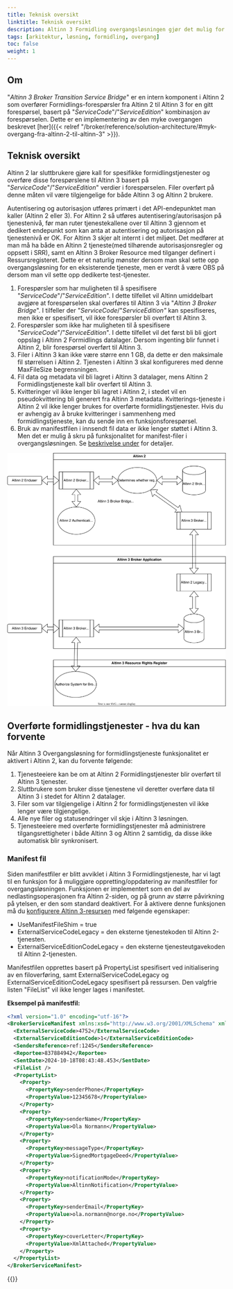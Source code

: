 ```yaml
---
title: Teknisk oversikt
linktitle: Teknisk oversikt
description: Altinn 3 Formidling overgangsløsningen gjør det mulig for serviceeiere som eier formidlingstjenester i Altinn 2 å peke disse tjenestene mot Altinn 3 ved hjelp av en intern Altinn 2 bro.
tags: [arkitektur, løsning, formidling, overgang]
toc: false
weight: 1
---
```


## Om

"*Altinn 3 Broker Transition Service Bridge*" er en intern komponent i Altinn 2 som overfører Formidlings-forespørsler fra Altinn 2 til Altinn 3 for en gitt forespørsel, basert på "*ServiceCode*"/"*ServiceEdition*" kombinasjon av forespørselen.
Dette er en implementering av den myke overgangen beskrevet [her]({{< relref "/broker/reference/solution-architecture/#myk-overgang-fra-altinn-2-til-altinn-3" >}}).

## Teknisk oversikt

Altinn 2 lar sluttbrukere gjøre kall for spesifikke formidlingstjenester og overføre disse forespørslene til Altinn 3 basert på "*ServiceCode*"/"*ServiceEdition*" verdier i forespørselen.
Filer overført på denne måten vil være tilgjengelige for både Altinn 3 og Altinn 2 brukere.

Autentisering og autorisasjon utføres primært i det API-endepunktet man kaller (Altinn 2 eller 3). For Altinn 2 så utføres autentisering/autorisasjon på tjenestenivå, før man ruter tjenestekallene over til Altinn 3 gjennom et dedikert endepunkt som kan anta at autentisering og autorisasjon på tjenestenivå er OK. For Altinn 3 skjer alt internt i det miljøet.
Det medfører at man må ha både en Altinn 2 tjeneste(med tilhørende autorisasjonsregler og oppsett i SRR), samt en Altinn 3 Broker Resource med tilganger definert i Ressursregisteret.
Dette er et naturlig mønster dersom man skal sette opp overgangsløsning for en eksisterende tjeneste, men er verdt å være OBS på dersom man vil sette opp dedikerte test-tjenester.

1. Forespørsler som har muligheten til å spesifisere "*ServiceCode*"/"*ServiceEdition*".
I dette tilfellet vil Altinn umiddelbart avgjøre at forespørselen skal overføres til Altinn 3 via "*Altinn 3 Broker Bridge*".
I tilfeller der "*ServiceCode*/"*ServiceEdition"* kan spesifiseres, men ikke er spesifisert, vil ikke forespørsler bli overført til Altinn 3.
2. Forespørsler som ikke har muligheten til å spesifisere "*ServiceCode*"/"*ServiceEdition*".
I dette tilfellet vil det først bli bli gjort oppslag i Altinn 2 Formidlings datalager. Dersom ingenting blir funnet i Altinn 2, blir forespørsel overført til Altinn 3.
3. Filer i Altinn 3 kan ikke være større enn 1 GB, da dette er den maksimale fil størrelsen i Altinn 2. Tjenesten i Altinn 3 skal konfigureres med denne MaxFileSize begrensningen.
4. Fil data og metadata vil bli lagret i Altinn 3 datalager, mens Altinn 2 Formidlingstjeneste kall blir overført til Altinn 3.
5. Kvitteringer vil ikke lenger bli lagret i Altinn 2, i stedet vil en pseudokvittering bli generert fra Altinn 3 metadata. Kvitterings-tjeneste i Altinn 2 vil ikke lenger brukes for overførte formidlingstjenester. Hvis du er avhengig av å bruke kvitteringer i sammenheng med formidlingstjeneste, kan du sende inn en funksjonsforespørsel.
6. Bruk av manifestfilen i innsendt fil data er ikke lenger støttet i Altinn 3. Men det er mulig å skru på funksjonalitet for manifest-filer i overgangsløsningen. Se [beskrivelse under](#manifest-fil) for detaljer.

<img src="altinn3-broker-transition-flowchart.svg" alt="Formidlingstjeneste Overgangsløsning flytdiagram"/>

## Overførte formidlingstjenester - hva du kan forvente

Når Altinn 3 Overgangsløsning for formidlingstjeneste funksjonalitet er aktivert i Altinn 2, kan du forvente følgende:

1. Tjenesteeiere kan be om at Altinn 2 Formidlingstjenester blir overført til Altinn 3 tjenester.
2. Sluttbrukere som bruker disse tjenestene vil deretter overføre data til Altinn 3 i stedet for Altinn 2 datalager.
3. Filer som var tilgjengelige i Altinn 2 for formidlingstjenesten vil ikke lenger være tilgjengelige.
4. Alle nye filer og statusendringer vil skje i Altinn 3 løsningen.
5. Tjenesteeiere med overførte formidlingstjenester må administrere tilgangsrettigheter i både Altinn 3 og Altinn 2 samtidig, da disse ikke automatisk blir synkronisert.

### Manifest fil

Siden manifestfiler er blitt avviklet i Altinn 3 Formidlingstjeneste, har vi lagt til en funksjon for å muliggjøre oppretting/oppdatering av manifestfiler for overgangsløsningen.
Funksjonen er implementert som en del av nedlastingsoperasjonen fra Altinn 2-siden, og på grunn av større påvirkning på ytelsen, er den som standard deaktivert.
For å aktivere denne funksjonen må du [konfigurere Altinn 3-resursen](../getting-started/#konfigurer-ressurs-til-bruk-i-overgangsløsningen) med følgende egenskaper:

- UseManifestFileShim = true
- ExternalServiceCodeLegacy = den eksterne tjenestekoden til Altinn 2-tjenesten.
- ExternalServiceEditionCodeLegacy = den eksterne tjenesteutgavekoden til Altinn 2-tjenesten.

Manifestfilen opprettes basert på PropertyList spesifisert ved initialisering av en filoverføring, samt ExternalServiceCodeLegacy og ExternalServiceEditionCodeLegacy spesifisert på ressursen.
Den valgfrie listen "FileList" vil ikke lenger lages i manifestet.

**Eksempel på manifestfil:**

```xml
<?xml version="1.0" encoding="utf-16"?>
<BrokerServiceManifest xmlns:xsd="http://www.w3.org/2001/XMLSchema" xmlns:xsi="http://www.w3.org/2001/XMLSchema-instance" xmlns="http://schema.altinn.no/services/ServiceEngine/Broker/2015/06">
  <ExternalServiceCode>4752</ExternalServiceCode>
  <ExternalServiceEditionCode>1</ExternalServiceEditionCode>
  <SendersReference>ref:1245</SendersReference>
  <Reportee>837884942</Reportee>
  <SentDate>2024-10-18T08:43:48.453</SentDate>
  <FileList />
  <PropertyList>
    <Property>
      <PropertyKey>senderPhone</PropertyKey>
      <PropertyValue>12345678</PropertyValue>
    </Property>
    <Property>
      <PropertyKey>senderName</PropertyKey>
      <PropertyValue>Ola Normann</PropertyValue>
    </Property>
    <Property>
      <PropertyKey>messageType</PropertyKey>
      <PropertyValue>SignedMortgageDeed</PropertyValue>
    </Property>
    <Property>
      <PropertyKey>notificationMode</PropertyKey>
      <PropertyValue>AltinnNotification</PropertyValue>
    </Property>
    <Property>
      <PropertyKey>senderEmail</PropertyKey>
      <PropertyValue>ola.normann@norge.no</PropertyValue>
    </Property>
    <Property>
      <PropertyKey>coverLetter</PropertyKey>
      <PropertyValue>XmlAttached</PropertyValue>
    </Property>
  </PropertyList>
</BrokerServiceManifest>
```

{{<children />}}
